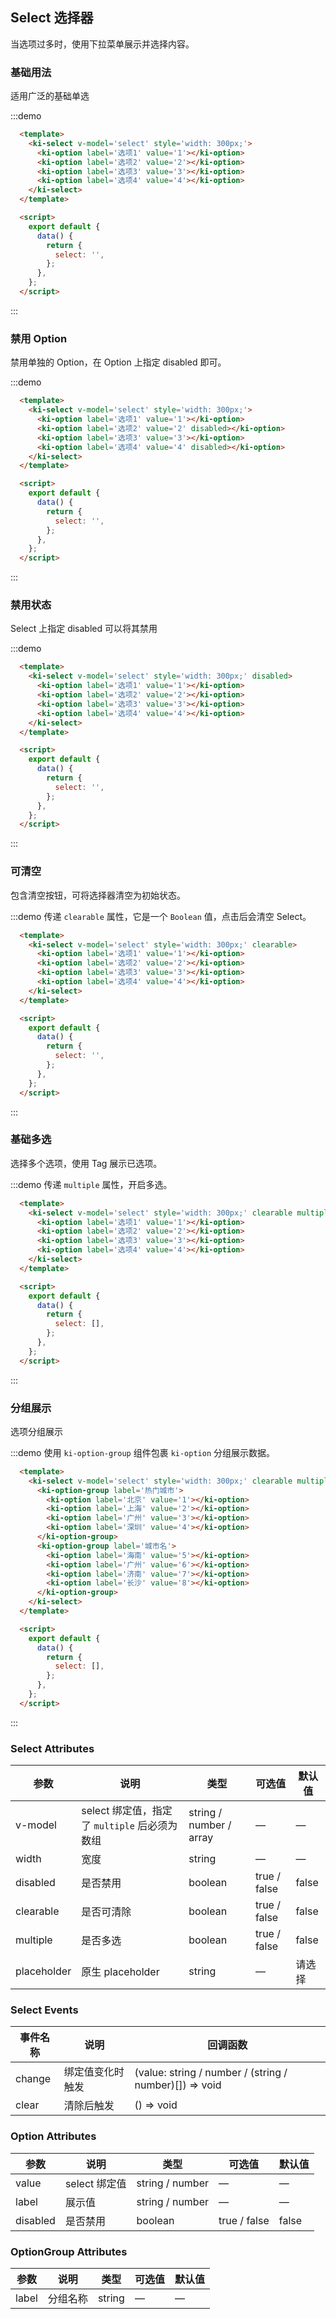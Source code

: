 ## Select 选择器
当选项过多时，使用下拉菜单展示并选择内容。

### 基础用法
适用广泛的基础单选

:::demo
```html
  <template>
    <ki-select v-model='select' style='width: 300px;'>
      <ki-option label='选项1' value='1'></ki-option>
      <ki-option label='选项2' value='2'></ki-option>
      <ki-option label='选项3' value='3'></ki-option>
      <ki-option label='选项4' value='4'></ki-option>
    </ki-select>
  </template>

  <script>
    export default {
      data() {
        return {
          select: '',
        };
      },
    };
  </script>
```
:::

### 禁用 Option
禁用单独的 Option，在 Option 上指定 disabled 即可。

:::demo
```html
  <template>
    <ki-select v-model='select' style='width: 300px;'>
      <ki-option label='选项1' value='1'></ki-option>
      <ki-option label='选项2' value='2' disabled></ki-option>
      <ki-option label='选项3' value='3'></ki-option>
      <ki-option label='选项4' value='4' disabled></ki-option>
    </ki-select>
  </template>

  <script>
    export default {
      data() {
        return {
          select: '',
        };
      },
    };
  </script>
```
:::

### 禁用状态
Select 上指定 disabled 可以将其禁用

:::demo
```html
  <template>
    <ki-select v-model='select' style='width: 300px;' disabled>
      <ki-option label='选项1' value='1'></ki-option>
      <ki-option label='选项2' value='2'></ki-option>
      <ki-option label='选项3' value='3'></ki-option>
      <ki-option label='选项4' value='4'></ki-option>
    </ki-select>
  </template>

  <script>
    export default {
      data() {
        return {
          select: '',
        };
      },
    };
  </script>
```
:::

### 可清空
包含清空按钮，可将选择器清空为初始状态。

:::demo 传递 `clearable` 属性，它是一个 `Boolean` 值，点击后会清空 Select。
```html
  <template>
    <ki-select v-model='select' style='width: 300px;' clearable>
      <ki-option label='选项1' value='1'></ki-option>
      <ki-option label='选项2' value='2'></ki-option>
      <ki-option label='选项3' value='3'></ki-option>
      <ki-option label='选项4' value='4'></ki-option>
    </ki-select>
  </template>

  <script>
    export default {
      data() {
        return {
          select: '',
        };
      },
    };
  </script>
```
:::

### 基础多选
选择多个选项，使用 Tag 展示已选项。

:::demo 传递 `multiple` 属性，开启多选。
```html
  <template>
    <ki-select v-model='select' style='width: 300px;' clearable multiple>
      <ki-option label='选项1' value='1'></ki-option>
      <ki-option label='选项2' value='2'></ki-option>
      <ki-option label='选项3' value='3'></ki-option>
      <ki-option label='选项4' value='4'></ki-option>
    </ki-select>
  </template>

  <script>
    export default {
      data() {
        return {
          select: [],
        };
      },
    };
  </script>
```
:::

### 分组展示
选项分组展示

:::demo 使用 `ki-option-group` 组件包裹 `ki-option` 分组展示数据。
```html
  <template>
    <ki-select v-model='select' style='width: 300px;' clearable multiple>
      <ki-option-group label='热门城市'>
        <ki-option label='北京' value='1'></ki-option>
        <ki-option label='上海' value='2'></ki-option>
        <ki-option label='广州' value='3'></ki-option>
        <ki-option label='深圳' value='4'></ki-option>
      </ki-option-group>
      <ki-option-group label='城市名'>
        <ki-option label='海南' value='5'></ki-option>
        <ki-option label='广州' value='6'></ki-option>
        <ki-option label='济南' value='7'></ki-option>
        <ki-option label='长沙' value='8'></ki-option>
      </ki-option-group>
    </ki-select>
  </template>

  <script>
    export default {
      data() {
        return {
          select: [],
        };
      },
    };
  </script>
```
:::


### Select Attributes
| 参数 | 说明 | 类型 | 可选值 | 默认值 |
| --- | ---  | --- | ---   | ---   |
| v-model | select 绑定值，指定了 `multiple` 后必须为数组 | string / number / array | — | — |
| width | 宽度 | string | — | — |
| disabled | 是否禁用 | boolean | true / false | false |
| clearable | 是否可清除 | boolean | true / false | false |
| multiple | 是否多选 | boolean | true / false | false |
| placeholder | 原生 placeholder | string | — | 请选择 |

### Select Events
| 事件名称 | 说明 | 回调函数 |
| --- | ---  | --- |
| change | 绑定值变化时触发 | (value: string / number / (string / number)[]) => void |
| clear | 清除后触发 | () => void |

### Option Attributes
| 参数 | 说明 | 类型 | 可选值 | 默认值 |
| --- | ---  | --- | ---   | ---   |
| value | select 绑定值 | string / number | — | — |
| label |	展示值 | string / number | — | — |
| disabled | 是否禁用 | boolean | true / false | false |

### OptionGroup Attributes
| 参数 | 说明 | 类型 | 可选值 | 默认值 |
| --- | ---  | --- | ---   | ---   |
| label | 分组名称 | string | — | — |
